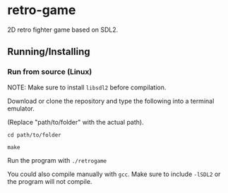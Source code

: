 # retro-game

2D retro fighter game based on SDL2.

## Running/Installing

### Run from source (Linux)

NOTE: Make sure to install `libsdl2` before compilation.

Download or clone the repository and type the following into a terminal emulator.

(Replace "path/to/folder" with the actual path).

`cd path/to/folder`

`make`

Run the program with `./retrogame`

You could also compile manually with `gcc`. Make sure to include `-lSDL2` or the program will not compile.
